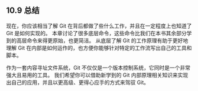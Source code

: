 ## 10.9 总结

现在，你应该相当了解 Git 在背后都做了些什么工作，并且在一定程度上也知道了 Git 是如何实现的。 本章讨论了很多底层命令，这些命令比我们在本书其余部分学到的高层命令来得更原始，也更简洁。 从底层了解 Git 的工作原理有助于更好地理解 Git 在内部是如何运作的，也方便你能够针对特定的工作流写出自己的工具和脚本。

作为一套内容寻址文件系统，Git 不仅仅是一个版本控制系统，它同时是一个非常强大且易用的工具。 我们希望你可以借助新学到的 Git 内部原理相关知识来实现出自己的应用，并且以更高级、更得心应手的方式来驾驭 Git。